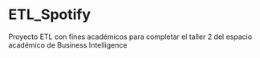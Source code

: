 # ETL_Spotify
Proyecto ETL con fines académicos para completar el taller 2 del espacio académico de Business Intelligence
